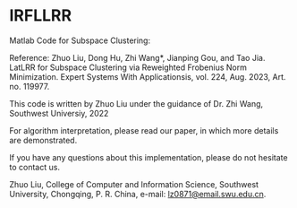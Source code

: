 # IRFLLRR
Matlab Code for Subspace Clustering:

Reference:
Zhuo Liu, Dong Hu, Zhi Wang*, Jianping Gou, and Tao Jia. LatLRR for Subspace Clustering via Reweighted Frobenius Norm Minimization. Expert Systems With Applicationsis, vol. 224, Aug. 2023, Art. no. 119977.

This code is written by Zhuo Liu under the guidance of Dr. Zhi Wang, Southwest Universiy, 2022

For algorithm interpretation, please read our paper, in which more details are demonstrated.

If you have any questions about this implementation, please do not hesitate to contact us.

Zhuo Liu, College of Computer and Information Science, Southwest University, Chongqing, P. R. China, e-mail: lz0871@email.swu.edu.cn.
